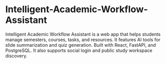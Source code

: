 # Intelligent-Academic-Workflow-Assistant
Intelligent Academic Workflow Assistant is a web app that helps students manage semesters, courses, tasks, and resources. It features AI tools for slide summarization and quiz generation. Built with React, FastAPI, and PostgreSQL. It also supports social login and public study workspace discovery.
